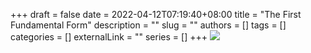 +++ 
draft = false
date = 2022-04-12T07:19:40+08:00
title = "The First Fundamental Form"
description = ""
slug = ""
authors = []
tags = []
categories = []
externalLink = ""
series = []
+++
![](https://raw.githubusercontent.com/baboonSTW/Blog-img/main/202204120719237.png)